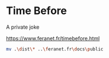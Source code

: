 # Time Before

A private joke

https://www.feranet.fr/timebefore.html

```sh
mv .\dist\* ..\feranet.fr\docs\public
```